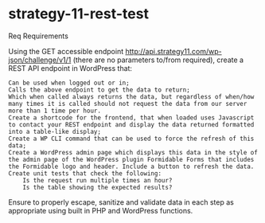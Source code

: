 # strategy-11-rest-test
Req
Requirements

Using the GET accessible endpoint http://api.strategy11.com/wp-json/challenge/v1/1 (there are no parameters to/from required), create a REST API endpoint in WordPress that:

    Can be used when logged out or in;
    Calls the above endpoint to get the data to return;
    Which when called always returns the data, but regardless of when/how many times it is called should not request the data from our server more than 1 time per hour.
    Create a shortcode for the frontend, that when loaded uses Javascript to contact your REST endpoint and display the data returned formatted into a table-like display;
    Create a WP CLI command that can be used to force the refresh of this data;
    Create a WordPress admin page which displays this data in the style of the admin page of the WordPress plugin Formidable Forms that includes the Formidable logo and header. Include a button to refresh the data.
    Create unit tests that check the following:
        Is the request run multiple times an hour?
        Is the table showing the expected results?

Ensure to properly escape, sanitize and validate data in each step as appropriate using built in PHP and WordPress functions.



